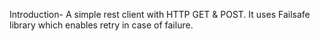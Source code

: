 Introduction- A simple rest client with HTTP GET & POST. It uses Failsafe library which enables retry in case of failure.
